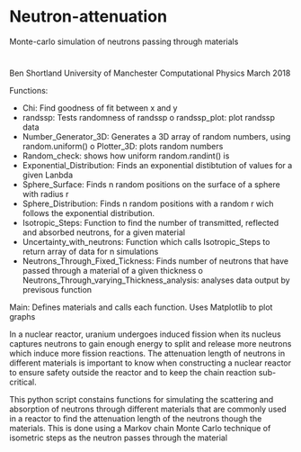 # Neutron-attenuation
Monte-carlo simulation of neutrons passing through materials
#
Ben Shortland
University of Manchester
Computational Physics
March 2018

Functions:
 - Chi: Find goodness of fit between x and y
 - randssp: Tests randomness of randssp
   o randssp_plot: plot randssp data
 - Number_Generator_3D: Generates a 3D array of random numbers, using random.uniform()
   o Plotter_3D: plots random numbers
 - Random_check: shows how uniform random.randint() is
 - Exponential_Distribution: Finds an exponential distibtution of values for a given Lanbda
 - Sphere_Surface: Finds n random positions on the surface of a sphere with radius r
 - Sphere_Distribution: Finds n random positions with a random r wich follows the exponential distribution.
 - Isotropic_Steps: Function to find the number of transmitted, reflected and absorbed neutrons, for a given material
 - Uncertainty_with_neutrons: Function which calls Isotropic_Steps to return array of data for n simulations
 - Neutrons_Through_Fixed_Tickness: Finds number of neutrons that have passed through a material of a given thickness
   o Neutrons_Through_varying_Thickness_analysis: analyses data output by previsous function
   
Main:
  Defines materials and calls each function. Uses Matplotlib to plot graphs


In a nuclear reactor, uranium undergoes induced fission when its nucleus captures
neutrons to gain enough energy to split and release more neutrons which induce
more fission reactions. The attenuation length of neutrons in different materials is
important to know when constructing a nuclear reactor to ensure safety outside the
reactor and to keep the chain reaction sub-critical.

This python script constains functions for simulating the scattering and absorption of
neutrons through different materials that are commonly used in a reactor to find the
attenuation length of the neutrons though the materials. This is done using a Markov
chain Monte Carlo technique of isometric steps as the neutron passes through the
material
